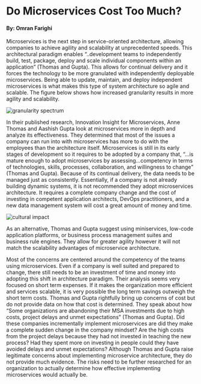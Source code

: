 # Do Microservices Cost Too Much?
#### By: Omran Farighi

Microservices is the next step in service-oriented architecture, allowing companies to achieve agility and scalability at unprecedented speeds.
This architectural paradigm enables “..development teams to independently build, test, package, deploy and scale individual components within 
an application” (Thomas and Gupta). This allows for continual delivery and it forces the technology to be more granulated with independently
deployable microservices. Being able to update, maintain, and deploy independent microservices is what makes this type of system architecture 
so agile and scalable. The figure below shows how increased granularity results in more agility and scalability.  

![granularity spectrum](https://github.com/omran-farighi/microservice_architecture/blob/main/Blog%201/MSA%20granularity%20spectrum.png)

In their published research, Innovation Insight for Microservices, Anne Thomas and Aashish Gupta look at microservices more in depth and analyze
its effectiveness. They determined that most of the issues a company can run into with microservices has more to do with the employees than the 
architecture itself. Microservices is still in its early stages of development so it requires to be adopted by a company that, “…is mature enough
to adopt microservices by assessing…competency in terms of technologies, skills, processes, collaboration, and willingness to change” (Thomas and Gupta).
Because of its continual delivery, the data needs to be managed just as consistently. Essentially, if a company is not already building dynamic systems,
it is not recommended they adopt microservices architecture. It requires a complete company change and the cost of investing in competent application 
architects, DevOps practitioners, and a new data management system will cost a great amount of money and time.

![cultural impact](https://github.com/omran-farighi/microservice_architecture/blob/main/Blog%201/MSA%20prereq%20and%20cultural%20impact.png)

As an alternative, Thomas and Gupta suggest using miniservices, low-code application platforms, or business process management suites and business
rule engines. They allow for greater agility however it will not match the scalability advantages of microservice architecture. 

Most of the concerns are centered around the competency of the teams using microservices. Even if a company is well suited and prepared to change, 
there still needs to be an investment of time and money into adopting this shift in architecture paradigm. Their analysis seems very focused 
on short term expenses. If it makes the organization more efficient and services scalable, it is very possible the long term savings outweigh 
the short term costs. Thomas and Gupta rightfully bring up concerns of cost but do not provide data on how that cost is determined. They speak
about how “Some organizations are abandoning their MSA investments due to high costs, project delays and unmet expectations” (Thomas and Gupta).
Did these companies incrementally implement microservices are did they make a complete sudden change in the company mindset? Are the high costs 
from the project delays because they had not invested in teaching the new process? Had they spent more on investing in people could they have
avoided delays and unmet expectations? Although Thomas and Gupta raise legitimate concerns about implementing microservice architecture, they
do not provide much evidence. The risks need to be further researched for an organization to actually determine how effective implementing 
microservices would actually be.
